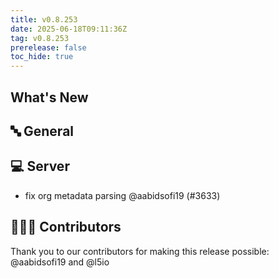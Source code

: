 ```yaml
---
title: v0.8.253
date: 2025-06-18T09:11:36Z
tag: v0.8.253
prerelease: false
toc_hide: true
---
```


## What's New
## 🔤 General
## 💻 Server

- fix org metadata parsing @aabidsofi19 (#3633)

## 👨🏽‍💻 Contributors

Thank you to our contributors for making this release possible:
@aabidsofi19 and @l5io


